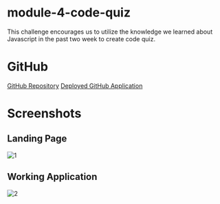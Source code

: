 # module-4-code-quiz

This challenge encourages us to utilize the knowledge we learned about Javascript in the past two week to create code quiz.

# GitHub

[GitHub Repository](https://github.com/Gareth0201?tab=repositories)
[Deployed GitHub Application](https://gareth0201.github.io/module-3-challenge-password-generator/)

# Screenshots

## Landing Page

![1](https://user-images.githubusercontent.com/108771904/190943645-6f031a7d-5c5e-4ea4-bf92-0d592dc7f182.jpg)

## Working Application

![2](https://user-images.githubusercontent.com/108771904/190943717-2db506ac-9c06-4d6e-9cb1-78d69923e008.jpg)
